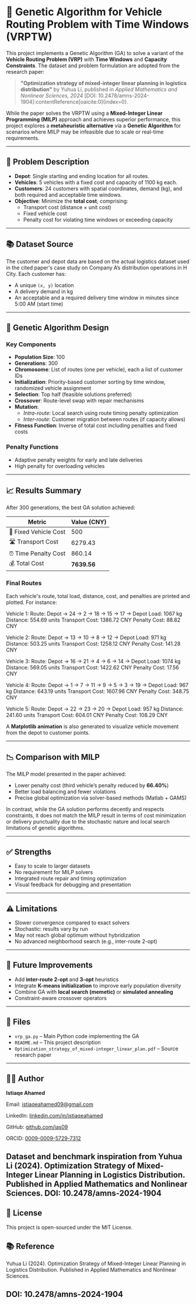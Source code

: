 # 🧠 Genetic Algorithm for Vehicle Routing Problem with Time Windows (VRPTW)

This project implements a Genetic Algorithm (GA) to solve a variant of the **Vehicle Routing Problem (VRP)** with **Time Windows** and **Capacity Constraints**. The dataset and problem formulation are adopted from the research paper:

> **"Optimization strategy of mixed-integer linear planning in logistics distribution"** by Yuhua Li, published in *Applied Mathematics and Nonlinear Sciences, 2024* [DOI: 10.2478/amns-2024-1904]:contentReference[oaicite:0]{index=0}.

While the paper solves the VRPTW using a **Mixed-Integer Linear Programming (MILP)** approach and achieves superior performance, this project explores a **metaheuristic alternative** via a **Genetic Algorithm** for scenarios where MILP may be infeasible due to scale or real-time requirements.

---

## 🧩 Problem Description

- **Depot**: Single starting and ending location for all routes.
- **Vehicles**: 5 vehicles with a fixed cost and capacity of 1100 kg each.
- **Customers**: 24 customers with spatial coordinates, demand (kg), and both required and acceptable time windows.
- **Objective**: Minimize the **total cost**, comprising:
  - Transport cost (distance × unit cost)
  - Fixed vehicle cost
  - Penalty cost for violating time windows or exceeding capacity

---

## 📚 Dataset Source

The customer and depot data are based on the actual logistics dataset used in the cited paper's case study on Company A’s distribution operations in H City. Each customer has:
- A unique `(x, y)` location
- A delivery demand in kg
- An acceptable and a required delivery time window in minutes since 5:00 AM (start time)

---

## 🔧 Genetic Algorithm Design

### Key Components
- **Population Size**: 100
- **Generations**: 300
- **Chromosome**: List of routes (one per vehicle), each a list of customer IDs
- **Initialization**: Priority-based customer sorting by time window, randomized vehicle assignment
- **Selection**: Top half (feasible solutions preferred)
- **Crossover**: Route-level swap with repair mechanisms
- **Mutation**:
  - *Intra-route*: Local search using route timing penalty optimization
  - *Inter-route*: Customer migration between routes (if capacity allows)
- **Fitness Function**: Inverse of total cost including penalties and fixed costs

### Penalty Functions
- Adaptive penalty weights for early and late deliveries
- High penalty for overloading vehicles

---

## 📈 Results Summary

After 300 generations, the best GA solution achieved:

| Metric                  | Value (CNY)  |
|-------------------------|--------------|
| 🚚 Fixed Vehicle Cost    | 500          |
| 🛣️ Transport Cost        | 6279.43      |
| ⏰ Time Penalty Cost     | 860.14       |
| 💰 Total Cost            | **7639.56**  |

### Final Routes

Each vehicle's route, total load, distance, cost, and penalties are printed and plotted. For instance:

Vehicle 1:
  Route: Depot -> 24 -> 2 -> 18 -> 15 -> 17 -> Depot
  Load: 1067 kg
  Distance: 554.69 units
  Transport Cost: 1386.72 CNY
  Penalty Cost: 88.82 CNY

Vehicle 2:
  Route: Depot -> 13 -> 10 -> 8 -> 12 -> Depot
  Load: 971 kg
  Distance: 503.25 units
  Transport Cost: 1258.12 CNY
  Penalty Cost: 141.28 CNY

Vehicle 3:
  Route: Depot -> 16 -> 21 -> 4 -> 6 -> 14 -> Depot
  Load: 1074 kg
  Distance: 569.05 units
  Transport Cost: 1422.62 CNY
  Penalty Cost: 17.56 CNY

Vehicle 4:
  Route: Depot -> 1 -> 7 -> 11 -> 9 -> 5 -> 3 -> 19 -> Depot
  Load: 967 kg
  Distance: 643.19 units
  Transport Cost: 1607.96 CNY
  Penalty Cost: 348.75 CNY

Vehicle 5:
  Route: Depot -> 22 -> 23 -> 20 -> Depot
  Load: 957 kg
  Distance: 241.60 units
  Transport Cost: 604.01 CNY
  Penalty Cost: 108.29 CNY


A **Matplotlib animation** is also generated to visualize vehicle movement from the depot to customer points.

---

## 📉 Comparison with MILP

The MILP model presented in the paper achieved:
- Lower penalty cost (third vehicle’s penalty reduced by **66.40%**)
- Better load balancing and fewer violations
- Precise global optimization via solver-based methods (Matlab + GAMS)

In contrast, while the GA solution performs decently and respects constraints, it does not match the MILP result in terms of cost minimization or delivery punctuality due to the stochastic nature and local search limitations of genetic algorithms.

---

## ✅ Strengths

- Easy to scale to larger datasets
- No requirement for MILP solvers
- Integrated route repair and timing optimization
- Visual feedback for debugging and presentation

---

## ⚠️ Limitations

- Slower convergence compared to exact solvers
- Stochastic: results vary by run
- May not reach global optimum without hybridization
- No advanced neighborhood search (e.g., inter-route 2-opt)

---

## 🧪 Future Improvements

- Add **inter-route 2-opt** and **3-opt** heuristics
- Integrate **K-means initialization** to improve early population diversity
- Combine GA with **local search (memetic)** or **simulated annealing**
- Constraint-aware crossover operators

---

## 📂 Files

- `vrp_ga.py` – Main Python code implementing the GA
- `README.md` – This project description
- `Optimization_strategy_of_mixed-integer_linear_plan.pdf` – Source research paper

---

## 👨‍💻 Author

**Istiaqe Ahamed**

Email: istiaqeahamed09@gmail.com

LinkedIn: [linkedin.com/in/istiaqeahamed](https://www.linkedin.com/in/istiaqe-ahamed/)

GitHub: [github.com/ias09](https://github.com/ias09)

ORCID: [0009-0009-5729-7312](https://orcid.org/0009-0009-5729-7312)

Dataset and benchmark inspiration from Yuhua Li (2024). Optimization Strategy of Mixed-Integer Linear Planning in Logistics Distribution. Published in Applied Mathematics and Nonlinear Sciences.
  DOI: 10.2478/amns-2024-1904
---

## 📜 License

This project is open-sourced under the MIT License.

## 📚 Reference
Yuhua Li (2024). Optimization Strategy of Mixed-Integer Linear Planning in Logistics Distribution.
Published in Applied Mathematics and Nonlinear Sciences.

DOI: 10.2478/amns-2024-1904
---

